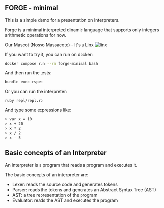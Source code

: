 ## FORGE - minimal

This is a simple demo for a presentation on Interpreters.

Forge is a minimal interpreted dinamic language that supports only integers arithmetic operations for now.

Our Mascot (Nosso Massacote) - It's a Linx
![linx](https://github.com/user-attachments/assets/f5a92b3e-c607-45eb-a1a3-a715f40caeb6)


If you want to try it, you can run on docker:

```bash
docker compose run --rm forge-minimal bash
```

And then run the tests:

```bash
bundle exec rspec
```

Or you can run the interpreter:

```bash
ruby repl/repl.rb
```

And type some expressions like:

```bash
> var x = 10
> x + 20
> x * 2
> x / 2
> x - 5
```

## Basic concepts of an Interpreter

An interpreter is a program that reads a program and executes it.

The basic concepts of an interpreter are:

- Lexer: reads the source code and generates tokens
- Parser: reads the tokens and generates an Abstract Syntax Tree (AST)
- AST: a tree representation of the program
- Evaluator: reads the AST and executes the program
